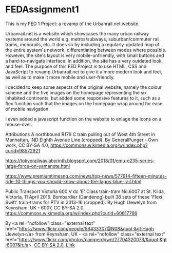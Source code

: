 # FEDAssignment1
This is my FED 1 Project: a revamp of the Urbanrail.net website.

Urbanrail.net is a website which showcases the many urban railway systems around the world e.g. metros/subways, suburban/commuter rail, trams, monorails, etc. It does so by including a regularly-updated map of the entire system's network, differentiating between modes where possible.
However, the site's layout is very mobile-unfriendly, with small buttons and a hard-to-navigate interface. In addition, the site has a very outdated look and feel.
The purpose of this FED Project is to use HTML, CSS and JavaScript to revamp Urbanrail.net to give it a more modern look and feel, as well as to make it more mobile and user-friendly.

I decided to keep some aspects of the original website, namely the colour scheme and the five images on the homepage representing the six inhabited continents, but added some responsive features to it, such as a flex function such that the images on the homepage wrap around for ease
of mobile navigation.

I even added a javascript function on the website to enlage the icons on a mouse-over.

Attributions
A northbound R179 C train pulling out of West 4th Street in Manhattan, IND Eighth Avenue Line (cropped). By GeneralPunger - Own work, CC BY-SA 4.0, https://commons.wikimedia.org/w/index.php?curid=98572921

https://tokyorailwaylabyrinth.blogspot.com/2018/01/emu-e235-series-large-force-on-yamanote.html

https://www.premiumtimesng.com/news/top-news/577914-fifteen-minutes-ride-10-things-you-should-know-about-the-lagos-blue-rail.html

Public Transport Victoria 600 V dc 'E' Class train-tram No.6007 at St. Kilda, Victoria, 11 April 2016. Bombardier (Dandenog) built 38 sets of these 'Flexi Swift' train-trams for PTV in 2013-16 (cropped). By Hugh Llewelyn from Keynsham, UK - 6007, CC BY-SA 2.0, https://commons.wikimedia.org/w/index.php?curid=60617766

By &lt;a rel=&quot;nofollow&quot; class=&quot;external text&quot; href=&quot;https://www.flickr.com/people/58433307@N08&quot;&gt;Hugh Llewelyn&lt;/a&gt; from Keynsham, UK - &lt;a rel=&quot;nofollow&quot; class=&quot;external text&quot; href=&quot;https://www.flickr.com/photos/camperdown/27704320073/&quot;&gt;6007&lt;/a&gt;, <a href="https://creativecommons.org/licenses/by-sa/2.0" title="Creative Commons Attribution-Share Alike 2.0">CC BY-SA 2.0</a>, <a href="https://commons.wikimedia.org/w/index.php?curid=60617766">Link</a>